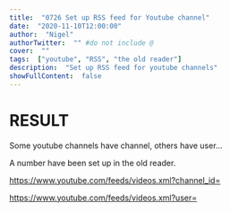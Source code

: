 ```yaml
---
title:  "0726 Set up RSS feed for Youtube channel"
date:  "2020-11-10T12:00:00"
author:  "Nigel"
authorTwitter:  "" #do not include @
cover:  ""
tags:  ["youtube", "RSS", "the old reader"]
description:  "Set up RSS feed for youtube channels"
showFullContent:  false
---
```


# RESULT

Some youtube channels have channel, others have user...

A number have been set up in the old reader.

https://www.youtube.com/feeds/videos.xml?channel_id=


https://www.youtube.com/feeds/videos.xml?user=